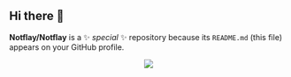 ## Hi there 👋


**Notflay/Notflay** is a ✨ _special_ ✨ repository because its `README.md` (this file) appears on your GitHub profile.


  <div align= "center">
    <img src="https://github-readme-stats.vercel.app/api?username=Notflay&show_icons=true&theme=purple"/>
  </div>

